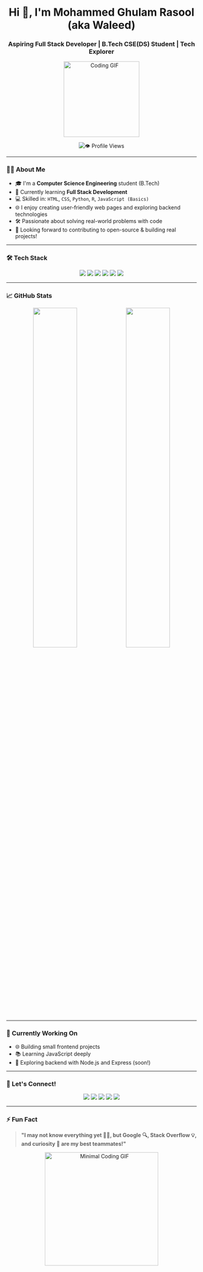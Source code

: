 <!-- Profile Header -->
<h1 align="center">Hi 👋, I'm Mohammed Ghulam Rasool (aka Waleed)</h1>
<h3 align="center">Aspiring Full Stack Developer | B.Tech CSE(DS) Student | Tech Explorer</h3>

<p align="center">
  <img src="https://media.giphy.com/media/qgQUggAC3Pfv687qPC/giphy.gif" width="200" alt="Coding GIF"/>
</p>

<p align="center">
  <img src="https://profile-counter.glitch.me/MGRwaleed/count.svg" alt="👁️ Profile Views"/>
</p>




---

### 👨‍💻 About Me

- 🎓 I'm a **Computer Science Engineering** student (B.Tech)
- 🌱 Currently learning **Full Stack Development**
- 💻 Skilled in: `HTML`, `CSS`, `Python`, `R`, `JavaScript (Basics)`
- 🌐 I enjoy creating user-friendly web pages and exploring backend technologies
- 🛠️ Passionate about solving real-world problems with code
- 🚀 Looking forward to contributing to open-source & building real projects!

---

### 🛠 Tech Stack

<p align="center">
  <img src="https://img.shields.io/badge/HTML5-E34F26?style=for-the-badge&logo=html5&logoColor=white"/>
  <img src="https://img.shields.io/badge/CSS3-1572B6?style=for-the-badge&logo=css3&logoColor=white"/>
  <img src="https://img.shields.io/badge/JavaScript-F7DF1E?style=for-the-badge&logo=javascript&logoColor=black"/>
  <img src="https://img.shields.io/badge/Python-3776AB?style=for-the-badge&logo=python&logoColor=white"/>
  <img src="https://img.shields.io/badge/R-276DC3?style=for-the-badge&logo=r&logoColor=white"/>
  <img src="https://img.shields.io/badge/Git-F05032?style=for-the-badge&logo=git&logoColor=white"/>
</p>

---

### 📈 GitHub Stats

<p align="center">
  <img src="https://github-readme-stats.vercel.app/api?username=MGRwaleed&show_icons=true&theme=tokyonight" width="48%"/>
  <img src="https://github-readme-stats.vercel.app/api/top-langs/?username=MGRwaleed&layout=compact&theme=tokyonight" width="48%"/>
</p>

---

### 🔭 Currently Working On

- 🌐 Building small frontend projects
- 📚 Learning JavaScript deeply
- 🔧 Exploring backend with Node.js and Express (soon!)

---

### 💬 Let's Connect!

<p align="center">
  <a href="mailto:waleeddastagir1@gmail.com"><img src="https://img.shields.io/badge/Email-D14836?style=for-the-badge&logo=gmail&logoColor=white"/></a>
  <a href="https://www.linkedin.com/in/mohammed-ghulam-rasool-ab9562291/"><img src="https://img.shields.io/badge/LinkedIn-blue?style=for-the-badge&logo=linkedin&logoColor=white"/></a>
  <a href="https://github.com/MGRwaleed"><img src="https://img.shields.io/badge/GitHub-000?style=for-the-badge&logo=github&logoColor=white"/></a>
  <a href="https://www.instagram.com/waleedintech/"><img src="https://img.shields.io/badge/Instagram-E4405F?style=for-the-badge&logo=instagram&logoColor=white"/></a>
  <a href="https://x.com/Waleedwhoo"><img src="https://img.shields.io/badge/Twitter-1DA1F2?style=for-the-badge&logo=twitter&logoColor=white"/></a>
</p>

---

### ⚡ Fun Fact

> **"I may not know everything yet 🤷‍♂️, but Google 🔍, Stack Overflow 💡, and curiosity 🧠 are my best teammates!"**

<p align="center">
  <img src="https://media.giphy.com/media/jRf5fsn8G6YaogAWxn/giphy.gif" width="300" alt="Minimal Coding GIF"/>
</p>


